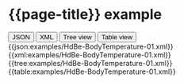 # {{page-title}} example

<div>
  <div class="tab">
     <button class="tablinks active" onclick="openTab(event, 'JSON')">JSON</button>
     <button class="tablinks" onclick="openTab(event, 'XML')">XML</button>
     <button class="tablinks" onclick="openTab(event, 'Tree view')">Tree view</button>
     <button class="tablinks" onclick="openTab(event, 'Table view')">Table view</button>   
  </div>

  <div id="JSON" class="tabcontent" style="display:block">
      {{json:examples/HdBe-BodyTemperature-01.xml}}
  </div>
  <div id="XML" class="tabcontent">
      {{xml:examples/HdBe-BodyTemperature-01.xml}}
  </div>
  <div id="Tree view" class="tabcontent">
      {{tree:examples/HdBe-BodyTemperature-01.xml}}
  </div>
  <div id="Table view" class="tabcontent">
      {{table:examples/HdBe-BodyTemperature-01.xml}}
  </div>

</div>
